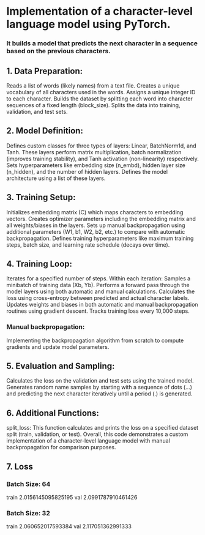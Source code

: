 # Implementation of a character-level language model using PyTorch. 
### It builds a model that predicts the next character in a sequence based on the previous characters.

## 1. Data Preparation:

Reads a list of words (likely names) from a text file.
Creates a unique vocabulary of all characters used in the words.
Assigns a unique integer ID to each character.
Builds the dataset by splitting each word into character sequences of a fixed length (block_size).
Splits the data into training, validation, and test sets.

## 2. Model Definition:

Defines custom classes for three types of layers: Linear, BatchNorm1d, and Tanh. These layers perform matrix multiplication, batch normalization (improves training stability), and Tanh activation (non-linearity) respectively.
Sets hyperparameters like embedding size (n_embd), hidden layer size (n_hidden), and the number of hidden layers.
Defines the model architecture using a list of these layers.

## 3. Training Setup:

Initializes embedding matrix (C) which maps characters to embedding vectors.
Creates optimizer parameters including the embedding matrix and all weights/biases in the layers.
Sets up manual backpropagation using additional parameters (W1, b1, W2, b2, etc.) to compare with automatic backpropagation.
Defines training hyperparameters like maximum training steps, batch size, and learning rate schedule (decays over time).

## 4. Training Loop:

Iterates for a specified number of steps.
Within each iteration:
Samples a minibatch of training data (Xb, Yb).
Performs a forward pass through the model layers using both automatic and manual calculations.
Calculates the loss using cross-entropy between predicted and actual character labels.
Updates weights and biases in both automatic and manual backpropagation routines using gradient descent.
Tracks training loss every 10,000 steps.
### Manual backpropagation: 
Implementing the backpropagation algorithm from scratch to compute gradients and update model parameters.

## 5. Evaluation and Sampling:

Calculates the loss on the validation and test sets using the trained model.
Generates random name samples by starting with a sequence of dots (...) and predicting the next character iteratively until a period (.) is generated.

## 6. Additional Functions:

split_loss: This function calculates and prints the loss on a specified dataset split (train, validation, or test).
Overall, this code demonstrates a custom implementation of a character-level language model with manual backpropagation for comparison purposes.

## 7. Loss

### Batch Size: 64
train 2.0156145095825195
val 2.0991787910461426

### Batch Size: 32
train 2.060652017593384
val 2.117051362991333
